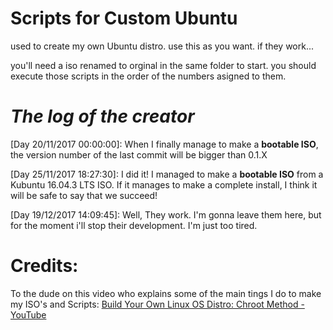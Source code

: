 # Scripts for Custom Ubuntu
used to create my own Ubuntu distro. use this as you want. if they work...

you'll need a iso renamed to orginal in the same folder to start.
you should execute those scripts in the order of the numbers asigned to them.

# _The log of the creator_

[Day 20/11/2017 00:00:00]: When I finally manage to make a **bootable ISO**, the version number of the last commit will be bigger than 0.1.X

[Day 25/11/2017 18:27:30]: I did it! I managed to make a **bootable ISO** from a Kubuntu 16.04.3 LTS ISO. If it manages to make a complete install, I think it will be safe to say that we succeed!

[Day 19/12/2017 14:09:45]: Well, They work. I'm gonna leave them here, but for the moment i'll stop their development. I'm just too tired.
# Credits:
To the dude on this video who explains some of the main tings I do to make my ISO's and Scripts:
[Build Your Own Linux OS Distro: Chroot Method - YouTube](https://www.youtube.com/watch?v=5O9srO8KbRM)
